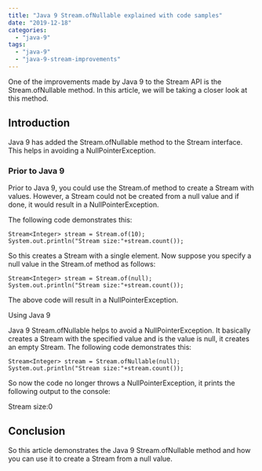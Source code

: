 ```yaml
---
title: "Java 9 Stream.ofNullable explained with code samples"
date: "2019-12-18"
categories: 
  - "java-9"
tags: 
  - "java-9"
  - "java-9-stream-improvements"
---
```


One of the improvements made by Java 9 to the Stream API is the Stream.ofNullable method. In this article, we will be taking a closer look at this method.

## Introduction

Java 9 has added the Stream.ofNullable method to the Stream interface. This helps in avoiding a NullPointerException.

### Prior to Java 9

Prior to Java 9, you could use the Stream.of method to create a Stream with values. However, a Stream could not be created from a null value and if done, it would result in a NullPointerException.

The following code demonstrates this:

```
Stream<Integer> stream = Stream.of(10);
System.out.println("Stream size:"+stream.count());
```

So this creates a Stream with a single element. Now suppose you specify a null value in the Stream.of method as follows:

```
Stream<Integer> stream = Stream.of(null);
System.out.println("Stream size:"+stream.count());
```

The above code will result in a NullPointerException.

Using Java 9

Java 9 Stream.ofNullable helps to avoid a NullPointerException. It basically creates a Stream with the specified value and is the value is null, it creates an empty Stream. The following code demonstrates this:

```
Stream<Integer> stream = Stream.ofNullable(null);
System.out.println("Stream size:"+stream.count());
```

So now the code no longer throws a NullPointerException, it prints the following output to the console:

Stream size:0

## Conclusion

So this article demonstrates the Java 9 Stream.ofNullable method and how you can use it to create a Stream from a null value.

